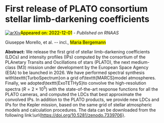 <div class="macros" style="visibility:hidden;">
$\newcommand{\ensuremath}{}$
$\newcommand{\xspace}{}$
$\newcommand{\object}[1]{\texttt{#1}}$
$\newcommand{\farcs}{{.}''}$
$\newcommand{\farcm}{{.}'}$
$\newcommand{\arcsec}{''}$
$\newcommand{\arcmin}{'}$
$\newcommand{\ion}[2]{#1#2}$
$\newcommand{\textsc}[1]{\textrm{#1}}$
$\newcommand{\hl}[1]{\textrm{#1}}$
$\newcommand$</div>

<div class="macros" style="visibility:hidden;">
$\newcommand{$\ensuremath$}{}$
$\newcommand{$\xspace$}{}$
$\newcommand{$\object$}[1]{\texttt{#1}}$
$\newcommand{$\farcs$}{{.}''}$
$\newcommand{$\farcm$}{{.}'}$
$\newcommand{$\arcsec$}{''}$
$\newcommand{$\arcmin$}{'}$
$\newcommand{$\ion$}[2]{#1#2}$
$\newcommand{$\textsc$}[1]{\textrm{#1}}$
$\newcommand{$\hl$}[1]{\textrm{#1}}$
$\newcommand$</div>



<div id="title">

# First release of PLATO consortium stellar limb-darkening coefficients

</div>
<div id="comments">

[![arXiv](https://img.shields.io/badge/arXiv-2211.16510-b31b1b.svg)](https://arxiv.org/abs/2211.16510)<mark>Appeared on: 2022-12-01</mark> - _Published on RNAAS_

</div>
<div id="authors">

Giuseppe Morello, et al. -- incl., <mark>Maria Bergemann</mark>

</div>
<div id="abstract">

**Abstract:** We release the first grid of stellar limb-darkening coefficients (LDCs) and intensity profiles (IPs) computed by the consortium of the PLAnetary Transits and Oscillations of stars (PLATO), the next medium-class (M3) mission under development by the European Space Agency (ESA) to be launched in 2026. We have performed spectral synthesis with\texttt{TurboSpectrum}on a grid of\texttt{MARCS}model atmospheres. Finally, we adopted\texttt{ExoTETHyS}to convolve the high-resolution spectra ($R=2\times10^5$) with the state-of-the-art response functions for all the PLATO cameras, and computed the LDCs that best approximate the convolved IPs. In addition to the PLATO products, we provide new LDCs and IPs for the Kepler mission, based on the same grid of stellar atmospheric models and calculation procedures. The data can be downloaded from the following link:\url{https://doi.org/10.5281/zenodo.7339706}.

</div>

